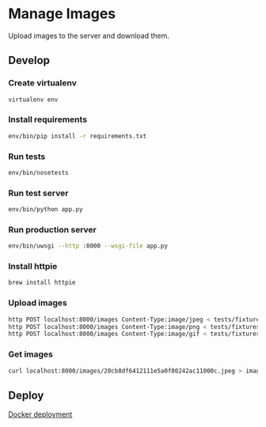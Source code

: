 # Manage Images

Upload images to the server and download them.

## Develop

### Create virtualenv
```bash
virtualenv env
```

### Install requirements
```bash
env/bin/pip install -r requirements.txt
```

### Run tests
```bash
env/bin/nosetests
```

### Run test server
```bash
env/bin/python app.py
```

### Run production server
```bash
env/bin/uwsgi --http :8000 --wsgi-file app.py
```

### Install httpie
```bash
brew install httpie
```

### Upload images
```bash
http POST localhost:8000/images Content-Type:image/jpeg < tests/fixtures/image.jpeg 
http POST localhost:8000/images Content-Type:image/png < tests/fixtures/image.png
http POST localhost:8000/images Content-Type:image/gif < tests/fixtures/image.gif
```

### Get images
```bash
curl localhost:8000/images/20cb8df6412111e5a0f80242ac11000c.jpeg > image.jpeg
```

## Deploy

[Docker deployment](https://github.com/escrichov/images/blob/master/docker/README.md)
